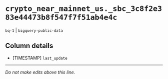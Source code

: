 # `crypto_near_mainnet_us._sbc_3c8f2e383e44473b8f547f7f51ab4e4c`
`bq-1` | `bigquery-public-data`

## Column details
* [TIMESTAMP] `last_update`

-------------------------------------------------------------------------------
*Do not make edits above this line.*
